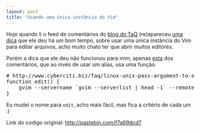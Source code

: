 ```yaml
--- 
layout: post
title: "Usando uma única instância do Vim"
---
```

<p>
  Hoje quando li o feed de comentários do <a href="http://eustaquiorangel.com/">blog do TaQ</a>
  (re)apareceu <a href="http://eustaquiorangel.com/posts/477">uma dica</a> que ele deu há um bom tempo,
  sobre usar uma única instância do Vim para editar arquivos, acho muito chato ter que abrir muitos editores.
</p>

<p>
  Porém a dica que ele deu não funcionou para mim, apenas <a href="http://eustaquiorangel.com/posts/477#comentario_587">esta</a>
  dos comentários, que ao invés de usar um alias, usa uma função.
</p>

<pre class="sunburst"><span class="Comment"><span class="Comment">#</span> http://www.cyberciti.biz/faq/linux-unix-pass-argument-to-alias-command/</span>
function <span class="Entity">edit</span>() {
    gvim --servername <span class="String"><span class="String">`</span>gvim --serverlist | head -1<span class="String">`</span></span> --remote-tab <span class="String"><span class="String">&quot;</span><span class="StringVariable"><span class="StringVariable">$</span>@</span><span class="String">&quot;</span></span><span class="Keyword">;</span>
}
</pre>

<p>Eu mudei o nome para <code>edit</code>, acho mais fácil, mas fica a critério de cada um :)</p>
<p>Link do codigo original: <a href="http://pastebin.com/f7a69dcd7">http://pastebin.com/f7a69dcd7</a></p>